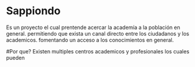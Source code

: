 # Sappiondo

Es un proyecto el cual prentende acercar la academía a la población en general. permitiendo 
que exista un canal directo entre los ciudadanos  y los academicos. fomentando un acceso a
los conocimientos en general.


#Por que?
Existen multiples centros academicos y profesionales los cuales pueden 

